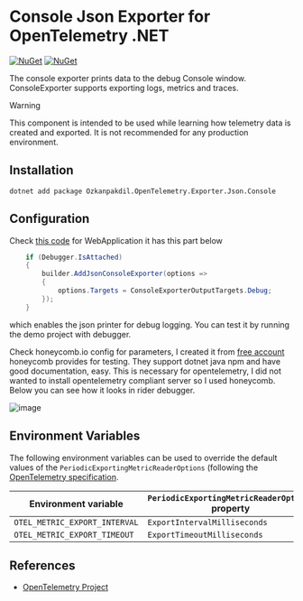 # Console Json Exporter for OpenTelemetry .NET

[![NuGet](https://img.shields.io/nuget/v/Ozkanpakdil.OpenTelemetry.Exporter.Json.Console.svg)](https://www.nuget.org/packages/Ozkanpakdil.OpenTelemetry.Exporter.Json.Console)
[![NuGet](https://img.shields.io/nuget/dt/Ozkanpakdil.OpenTelemetry.Exporter.Json.Console.svg)](https://www.nuget.org/packages/Ozkanpakdil.OpenTelemetry.Exporter.Json.Console)

The console exporter prints data to the debug Console window.
ConsoleExporter supports exporting logs, metrics and traces.

> [!WARNING]
> This component is intended to be used while learning how telemetry data is
> created and exported. It is not recommended for any production environment.

## Installation

```shell
dotnet add package Ozkanpakdil.OpenTelemetry.Exporter.Json.Console
```

## Configuration

Check [this code](https://github.com/ozkanpakdil/opentelemetry-json-console-exporter/blob/main/demo/Program.cs) for
WebApplication it has this part below

```csharp
    if (Debugger.IsAttached)
    {
        builder.AddJsonConsoleExporter(options =>
        {
            options.Targets = ConsoleExporterOutputTargets.Debug;
        });
    }
```

which enables the json printer for debug logging. You can test it by running the demo project with debugger.

Check honeycomb.io config for parameters, I created it
from [free account](https://docs.honeycomb.io/get-started/start-building/application/) honeycomb provides
for testing.
They support dotnet java npm and have good documentation, easy. This is necessary for opentelemetry, I did not wanted to
install opentelemetry compliant server so I used honeycomb. Below you can see how it looks in rider debugger.

![image](https://github.com/user-attachments/assets/5f05df19-f23d-4d11-b0d6-68c3c2c5a958)


## Environment Variables

The following environment variables can be used to override the default
values of the `PeriodicExportingMetricReaderOptions`
(following
the [OpenTelemetry specification](https://github.com/open-telemetry/opentelemetry-specification/blob/v1.12.0/specification/sdk-environment-variables.md#periodic-exporting-metricreader).

| Environment variable          | `PeriodicExportingMetricReaderOptions` property |
|-------------------------------|-------------------------------------------------|
| `OTEL_METRIC_EXPORT_INTERVAL` | `ExportIntervalMilliseconds`                    |
| `OTEL_METRIC_EXPORT_TIMEOUT`  | `ExportTimeoutMilliseconds`                     |

## References

* [OpenTelemetry Project](https://opentelemetry.io/)
